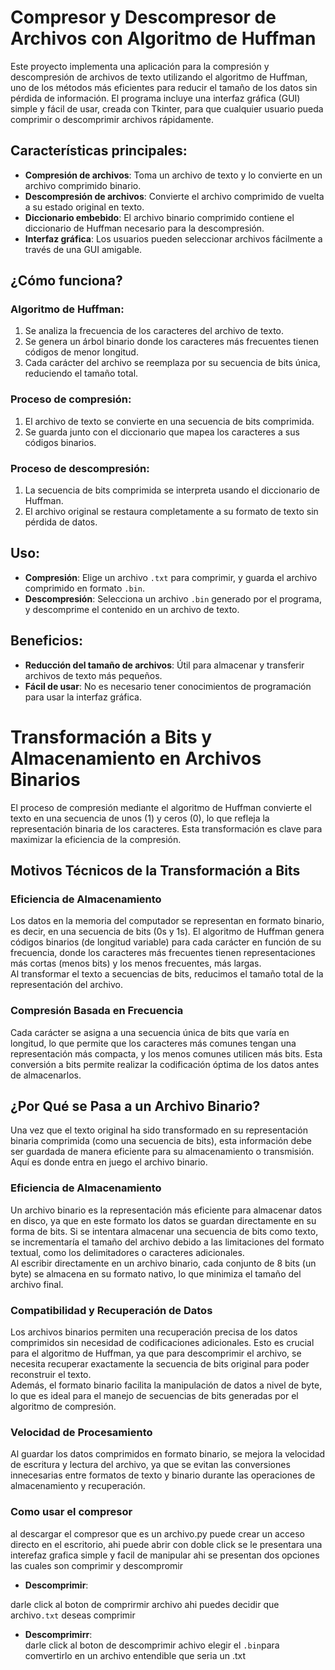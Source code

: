 # Compresor y Descompresor de Archivos con Algoritmo de Huffman

Este proyecto implementa una aplicación para la compresión y descompresión de archivos de texto utilizando el algoritmo de Huffman, uno de los métodos más eficientes para reducir el tamaño de los datos sin pérdida de información. El programa incluye una interfaz gráfica (GUI) simple y fácil de usar, creada con Tkinter, para que cualquier usuario pueda comprimir o descomprimir archivos rápidamente.

## Características principales:

- **Compresión de archivos**: Toma un archivo de texto y lo convierte en un archivo comprimido binario.
- **Descompresión de archivos**: Convierte el archivo comprimido de vuelta a su estado original en texto.
- **Diccionario embebido**: El archivo binario comprimido contiene el diccionario de Huffman necesario para la descompresión.
- **Interfaz gráfica**: Los usuarios pueden seleccionar archivos fácilmente a través de una GUI amigable.

## ¿Cómo funciona?

### Algoritmo de Huffman:

1. Se analiza la frecuencia de los caracteres del archivo de texto.
2. Se genera un árbol binario donde los caracteres más frecuentes tienen códigos de menor longitud.
3. Cada carácter del archivo se reemplaza por su secuencia de bits única, reduciendo el tamaño total.

### Proceso de compresión:

1. El archivo de texto se convierte en una secuencia de bits comprimida.
2. Se guarda junto con el diccionario que mapea los caracteres a sus códigos binarios.

### Proceso de descompresión:

1. La secuencia de bits comprimida se interpreta usando el diccionario de Huffman.
2. El archivo original se restaura completamente a su formato de texto sin pérdida de datos.

## Uso:

- **Compresión**: Elige un archivo `.txt` para comprimir, y guarda el archivo comprimido en formato `.bin`.
- **Descompresión**: Selecciona un archivo `.bin` generado por el programa, y descomprime el contenido en un archivo de texto.

## Beneficios:

- **Reducción del tamaño de archivos**: Útil para almacenar y transferir archivos de texto más pequeños.
- **Fácil de usar**: No es necesario tener conocimientos de programación para usar la interfaz gráfica.




# Transformación a Bits y Almacenamiento en Archivos Binarios

El proceso de compresión mediante el algoritmo de Huffman convierte el texto en una secuencia de unos (1) y ceros (0), lo que refleja la representación binaria de los caracteres. Esta transformación es clave para maximizar la eficiencia de la compresión.

## Motivos Técnicos de la Transformación a Bits

### Eficiencia de Almacenamiento
Los datos en la memoria del computador se representan en formato binario, es decir, en una secuencia de bits (0s y 1s). El algoritmo de Huffman genera códigos binarios (de longitud variable) para cada carácter en función de su frecuencia, donde los caracteres más frecuentes tienen representaciones más cortas (menos bits) y los menos frecuentes, más largas.  
Al transformar el texto a secuencias de bits, reducimos el tamaño total de la representación del archivo.

### Compresión Basada en Frecuencia
Cada carácter se asigna a una secuencia única de bits que varía en longitud, lo que permite que los caracteres más comunes tengan una representación más compacta, y los menos comunes utilicen más bits. Esta conversión a bits permite realizar la codificación óptima de los datos antes de almacenarlos.

## ¿Por Qué se Pasa a un Archivo Binario?
Una vez que el texto original ha sido transformado en su representación binaria comprimida (como una secuencia de bits), esta información debe ser guardada de manera eficiente para su almacenamiento o transmisión. Aquí es donde entra en juego el archivo binario.

### Eficiencia de Almacenamiento
Un archivo binario es la representación más eficiente para almacenar datos en disco, ya que en este formato los datos se guardan directamente en su forma de bits. Si se intentara almacenar una secuencia de bits como texto, se incrementaría el tamaño del archivo debido a las limitaciones del formato textual, como los delimitadores o caracteres adicionales.  
Al escribir directamente en un archivo binario, cada conjunto de 8 bits (un byte) se almacena en su formato nativo, lo que minimiza el tamaño del archivo final.

### Compatibilidad y Recuperación de Datos
Los archivos binarios permiten una recuperación precisa de los datos comprimidos sin necesidad de codificaciones adicionales. Esto es crucial para el algoritmo de Huffman, ya que para descomprimir el archivo, se necesita recuperar exactamente la secuencia de bits original para poder reconstruir el texto.  
Además, el formato binario facilita la manipulación de datos a nivel de byte, lo que es ideal para el manejo de secuencias de bits generadas por el algoritmo de compresión.

### Velocidad de Procesamiento
Al guardar los datos comprimidos en formato binario, se mejora la velocidad de escritura y lectura del archivo, ya que se evitan las conversiones innecesarias entre formatos de texto y binario durante las operaciones de almacenamiento y recuperación.

### Como usar el compresor 
al descargar el compresor que es un archivo.py puede crear un acceso directo en el escritorio, ahi puede abrir con doble click se le presentara una interefaz grafica simple y facil de manipular 
ahi se presentan dos opciones las cuales son comprimir y descompromir

- **Descomprimir**: 

darle click al boton de comprirmir archivo ahi puedes decidir que archivo`.txt` deseas comprimir 

- **Descomprimirr**:  
darle click al boton de descomprimir achivo elegir el `.bin`para comvertirlo en un archivo entendible que seria un .txt




